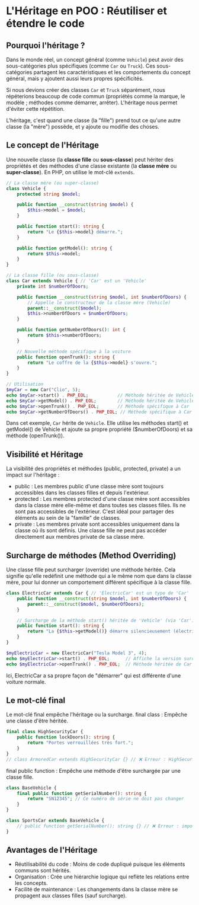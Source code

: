 # L'Héritage en POO : Réutiliser et étendre le code

## Pourquoi l'héritage ?

Dans le monde réel, un concept général (comme `Vehicle`) peut avoir des sous-catégories plus spécifiques (comme `Car` ou `Truck`). Ces sous-catégories partagent les caractéristiques et les comportements du concept général, mais y ajoutent aussi leurs propres spécificités.

Si nous devions créer des classes `Car` et `Truck` séparément, nous répéterions beaucoup de code commun (propriétés comme la marque, le modèle ; méthodes comme démarrer, arrêter). L'héritage nous permet d'éviter cette répétition.

L'héritage, c'est quand une classe (la "fille") prend tout ce qu'une autre classe (la "mère") possède, et y ajoute ou modifie des choses.

## Le concept de l'Héritage

Une nouvelle classe (la **classe fille** ou **sous-classe**) peut hériter des propriétés et des méthodes d'une classe existante (la **classe mère** ou **super-classe**). En PHP, on utilise le mot-clé `extends`.

```php
// La classe mère (ou super-classe)
class Vehicle {
    protected string $model;

    public function __construct(string $model) {
        $this->model = $model;
    }

    public function start(): string {
        return "Le {$this->model} démarre.";
    }

    public function getModel(): string {
        return $this->model;
    }
}

// La classe fille (ou sous-classe)
class Car extends Vehicle { // 'Car' est un 'Vehicle'
    private int $numberOfDoors;

    public function __construct(string $model, int $numberOfDoors) {
        // Appelle le constructeur de la classe mère (Vehicle)
        parent::__construct($model);
        $this->numberOfDoors = $numberOfDoors;
    }

    public function getNumberOfDoors(): int {
        return $this->numberOfDoors;
    }

    // Nouvelle méthode spécifique à la voiture
    public function openTrunk(): string {
        return "Le coffre de la {$this->model} s'ouvre.";
    }
}

// Utilisation
$myCar = new Car("Clio", 5);
echo $myCar->start() . PHP_EOL;           // Méthode héritée de Vehicle
echo $myCar->getModel() . PHP_EOL;        // Méthode héritée de Vehicle
echo $myCar->openTrunk() . PHP_EOL;       // Méthode spécifique à Car
echo $myCar->getNumberOfDoors() . PHP_EOL; // Méthode spécifique à Car
```
Dans cet exemple, `Car` hérite de `Vehicle`. Elle utilise les méthodes start() et getModel() de Vehicle et ajoute sa propre propriété ($numberOfDoors) et sa méthode (openTrunk()).

## Visibilité et Héritage
La visibilité des propriétés et méthodes (public, protected, private) a un impact sur l'héritage :
- public : Les membres public d'une classe mère sont toujours accessibles dans les classes filles et depuis l'extérieur.
- protected : Les membres protected d'une classe mère sont accessibles dans la classe mère elle-même et dans toutes ses classes filles. Ils ne sont pas accessibles de l'extérieur. C'est idéal pour partager des éléments au sein de la "famille" de classes.
- private : Les membres private sont accessibles uniquement dans la classe où ils sont définis. Une classe fille ne peut pas accéder directement aux membres private de sa classe mère.

## Surcharge de méthodes (Method Overriding)
Une classe fille peut surcharger (override) une méthode héritée. Cela signifie qu'elle redéfinit une méthode qui a le même nom que dans la classe mère, pour lui donner un comportement différent spécifique à la classe fille.

```PHP
class ElectricCar extends Car { // 'ElectricCar' est un type de 'Car'
    public function __construct(string $model, int $numberOfDoors) {
        parent::__construct($model, $numberOfDoors);
    }

    // Surcharge de la méthode start() héritée de 'Vehicle' (via 'Car')
    public function start(): string {
        return "La {$this->getModel()} démarre silencieusement (électrique).";
    }
}

$myElectricCar = new ElectricCar("Tesla Model 3", 4);
echo $myElectricCar->start() . PHP_EOL;      // Affiche la version surchargée par ElectricCar
echo $myElectricCar->openTrunk() . PHP_EOL;  // Méthode héritée de Car
```

Ici, ElectricCar a sa propre façon de "démarrer" qui est différente d'une voiture normale.
## Le mot-clé final
Le mot-clé final empêche l'héritage ou la surcharge.
final class : Empêche une classe d'être héritée.

```PHP
final class HighSecurityCar {
    public function lockDoors(): string {
        return "Portes verrouillées très fort.";
    }
}
// class ArmoredCar extends HighSecurityCar {} // ❌ Erreur : HighSecurityCar est finale.
```
final public function : Empêche une méthode d'être surchargée par une classe fille.

```PHP
class BaseVehicle {
    final public function getSerialNumber(): string {
        return "SN12345"; // Ce numéro de série ne doit pas changer
    }
}

class SportsCar extends BaseVehicle {
    // public function getSerialNumber(): string {} // ❌ Erreur : impossible de surcharger une méthode finale.
}
```

## Avantages de l'Héritage
- Réutilisabilité du code : Moins de code dupliqué puisque les éléments communs sont hérités.
- Organisation : Crée une hiérarchie logique qui reflète les relations entre les concepts.
- Facilité de maintenance : Les changements dans la classe mère se propagent aux classes filles (sauf surcharge).